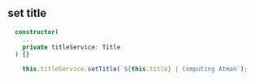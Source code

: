 ## set title
```ts
  constructor(
    ...
    private titleService: Title
  ) {}
```

```ts
    this.titleService.setTitle(`${this.title} | Computing Atman`);
```
